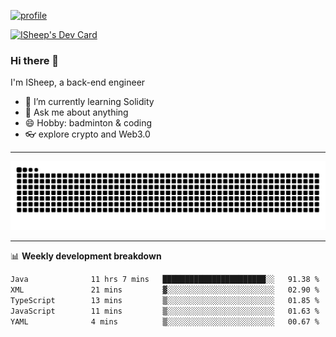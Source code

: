 [![profile](https://user-images.githubusercontent.com/54968314/208005045-e4b42f3b-833d-4242-bfcc-e764865553a2.svg)](https://www.calligrapher.ai/)

<a href="https://app.daily.dev/linziyang1106"><img src="https://api.daily.dev/devcards/v2/i4Spwx5Skx5FpTqWcwoit.png?r=kgx&type=wide" width="652" alt="ISheep's Dev Card"/></a>

### Hi there 🐏

I'm ISheep, a back-end engineer

- 🔭 I’m currently learning Solidity
- 💬 Ask me about anything
- 😄 Hobby: badminton & coding
- 👓 explore crypto and Web3.0

-------

![](https://raw.githubusercontent.com/ISheepp/ISheepp/output/github-contribution-grid-snake.svg)

-------

📊 **Weekly development breakdown**
<!--START_SECTION:waka-->

```txt
Java              11 hrs 7 mins   ███████████████████████░░   91.38 %
XML               21 mins         ▓░░░░░░░░░░░░░░░░░░░░░░░░   02.90 %
TypeScript        13 mins         ▒░░░░░░░░░░░░░░░░░░░░░░░░   01.85 %
JavaScript        11 mins         ▒░░░░░░░░░░░░░░░░░░░░░░░░   01.63 %
YAML              4 mins          ▒░░░░░░░░░░░░░░░░░░░░░░░░   00.67 %
```

<!--END_SECTION:waka-->
